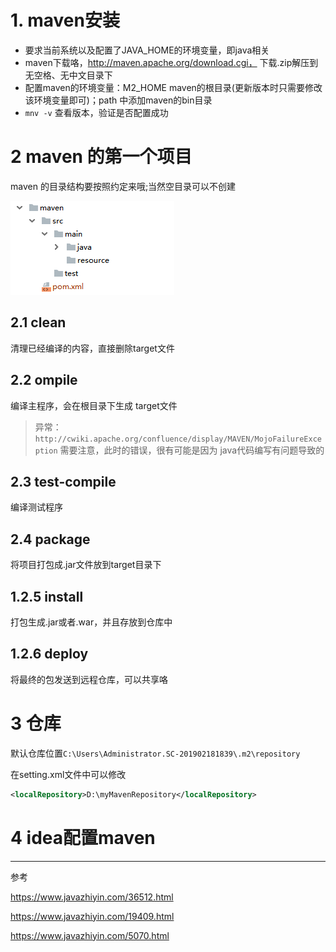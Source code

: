 # 1. maven安装

- 要求当前系统以及配置了JAVA_HOME的环境变量，即java相关
- maven下载咯，http://maven.apache.org/download.cgi， 下载.zip解压到无空格、无中文目录下
- 配置maven的环境变量：M2_HOME maven的根目录(更新版本时只需要修改该环境变量即可)；path 中添加maven的bin目录
- `mnv -v` 查看版本，验证是否配置成功

# 2 maven 的第一个项目

maven 的目录结构要按照约定来哦;当然空目录可以不创建

![maven约定的目录结构](img/01.jpg)

## 2.1 clean

清理已经编译的内容，直接删除target文件

## 2.2 ompile

编译主程序，会在根目录下生成 target文件

>异常：`http://cwiki.apache.org/confluence/display/MAVEN/MojoFailureException`
>需要注意，此时的错误，很有可能是因为 java代码编写有问题导致的

## 2.3 test-compile

编译测试程序

## 2.4 package

将项目打包成.jar文件放到target目录下

## 1.2.5 install

打包生成.jar或者.war，并且存放到仓库中

## 1.2.6 deploy

将最终的包发送到远程仓库，可以共享咯

# 3 仓库

默认仓库位置`C:\Users\Administrator.SC-201902181839\.m2\repository`

在setting.xml文件中可以修改

```xml
<localRepository>D:\myMavenRepository</localRepository>
```

# 4 idea配置maven


---
参考

https://www.javazhiyin.com/36512.html

https://www.javazhiyin.com/19409.html

https://www.javazhiyin.com/5070.html